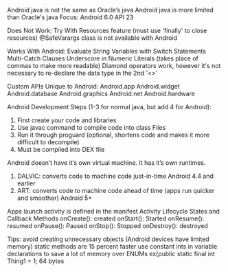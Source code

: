 Android java is not the same as Oracle’s java
Android java is more limited than Oracle's java
Focus: Android 6.0 API 23

Does Not Work:
Try With Resources feature (must use 'finally' to close resources)
@SafeVarargs class is not available with Android

Works With Android:
Evaluate String Variables with Switch Statements
Multi-Catch Clauses
Underscore in Numeric Literals (takes place of commas to make more readable)
Diamond operators work, however it's not necessary to re-declare the data type in the 2nd '<>'

Custom APIs Unique to Android:
Android.app
Android.widget
Android.database
Android.graphics
Android.net
Android.hardware

Android Development Steps (1-3 for normal java, but add 4 for Android): 
1.	First create your code and libraries 
2.	Use javac command to compile code into class Files
3.	Run it through proguard (optional, shortens code and makes it more difficult to decompile)
4.	Must be compiled into DEX file

Android doesn’t have it’s own virtual machine. It has it’s own runtimes. 
1.	DALVIC: converts code to machine code just-in-time Android 4.4 and earlier
2.	ART: converts code to machine code ahead of time (apps run quicker and smoother) Android 5+

Apps launch activity is defined in the manifest
Activity Lifecycle States and Callback Methods
onCreate(): created
onStart(): Started
onResume(): resumed
onPause(): Paused
onStop(): Stopped
onDestroy(): destroyed

Tips: 
avoid creating unnecessary objects (Android devices have limited memory)
static methods are 15 percent faster 
use constant ints in variable declarations to save a lot of memory over ENUMs
ex(public static final int Thing1 = 1; 64 bytes
